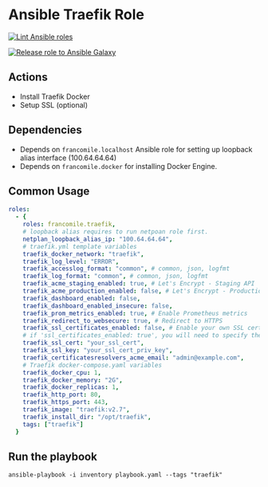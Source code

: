 # Ansible Traefik Role

[![Lint Ansible roles](https://github.com/francomile/ansible-role-traefik/actions/workflows/ansible_lint.yml/badge.svg)](https://github.com/francomile/ansible-role-traefik/actions/workflows/ansible_lint.yml)

[![Release role to Ansible Galaxy](https://github.com/francomile/ansible-role-traefik/actions/workflows/push_to_galaxy.yml/badge.svg)](https://github.com/francomile/ansible-role-traefik/actions/workflows/push_to_galaxy.yml)

## Actions

- Install Traefik Docker
- Setup SSL (optional)

## Dependencies

- Depends on `francomile.localhost` Ansible role for setting up loopback alias interface (100.64.64.64)
- Depends on `francomile.docker` for installing Docker Engine.

## Common Usage

```yaml
roles:
  - {
    roles: francomile.traefik,
    # loopback alias requires to run netpoan role first.
    netplan_loopback_alias_ip: "100.64.64.64",
    # traefik.yml template variables
    traefik_docker_network: "traefik",
    traefik_log_level: "ERROR",
    traefik_accesslog_format: "common", # common, json, logfmt
    traefik_log_format: "common", # common, json, logfmt
    traefik_acme_staging_enabled: true, # Let's Encrypt - Staging API
    traefik_acme_production_enabled: false, # Let's Encrypt - Production API
    traefik_dashboard_enabled: false,
    traefik_dashboard_enabled_insecure: false,
    traefik_prom_metrics_enabled: true, # Enable Prometheus metrics
    traefik_redirect_to_websecure: true, # Redirect to HTTPS
    traefik_ssl_certificates_enabled: false, # Enable your own SSL certificates
    # if 'ssl_certificates_enabled: true', you will need to specify them in the below vars:
    traefik_ssl_cert: "your_ssl_cert",
    traefik_ssl_key: "your_ssl_cert_priv_key",
    traefik_certificatesresolvers_acme_email: "admin@example.com",
    # Traefik docker-compose.yaml variables
    traefik_docker_cpu: 1,
    traefik_docker_memory: "2G",
    traefik_docker_replicas: 1,
    traefik_http_port: 80,
    traefik_https_port: 443,
    traefik_image: "traefik:v2.7",
    traefik_install_dir: "/opt/traefik",
    tags: ["traefik"]
  }
```

## Run the playbook

```shell
ansible-playbook -i inventory playbook.yaml --tags "traefik"
```
